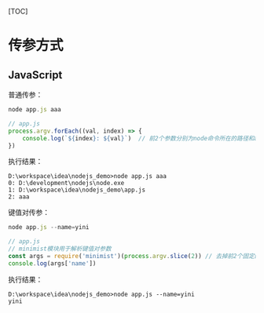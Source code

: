 [TOC]

# 传参方式

## JavaScript

普通传参：

```javascript
node app.js aaa

// app.js
process.argv.forEach((val, index) => {
    console.log(`${index}: ${val}`)  // 前2个参数分别为node命令所在的路径和app.js所在的路径，第3个参数起为用户传进去的参数
})
```

执行结果：

```shell
D:\workspace\idea\nodejs_demo>node app.js aaa
0: D:\development\nodejs\node.exe
1: D:\workspace\idea\nodejs_demo\app.js
2: aaa
```



键值对传参：

```javascript
node app.js --name=yini

// app.js
// minimist模块用于解析键值对参数
const args = require('minimist')(process.argv.slice(2)) // 去掉前2个固定的参数
console.log(args['name'])
```

 执行结果：

```shell
D:\workspace\idea\nodejs_demo>node app.js --name=yini
yini
```

